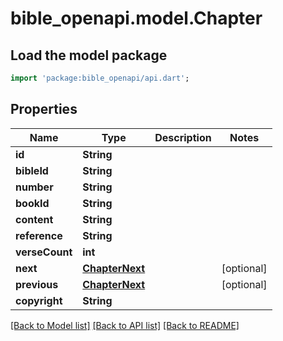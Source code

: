 # bible_openapi.model.Chapter

## Load the model package
```dart
import 'package:bible_openapi/api.dart';
```

## Properties
Name | Type | Description | Notes
------------ | ------------- | ------------- | -------------
**id** | **String** |  | 
**bibleId** | **String** |  | 
**number** | **String** |  | 
**bookId** | **String** |  | 
**content** | **String** |  | 
**reference** | **String** |  | 
**verseCount** | **int** |  | 
**next** | [**ChapterNext**](ChapterNext.md) |  | [optional] 
**previous** | [**ChapterNext**](ChapterNext.md) |  | [optional] 
**copyright** | **String** |  | 

[[Back to Model list]](../README.md#documentation-for-models) [[Back to API list]](../README.md#documentation-for-api-endpoints) [[Back to README]](../README.md)


